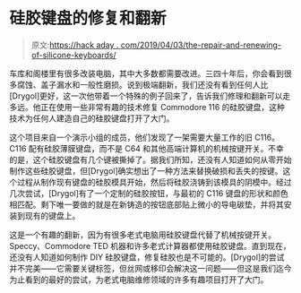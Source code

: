# 硅胶键盘的修复和翻新

> 原文:[https://hack aday . com/2019/04/03/the-repair-and-renewing-of-silicone-keyboards/](https://hackaday.com/2019/04/03/the-repair-and-refurbishment-of-silicone-keyboards/)

车库和阁楼里有很多改装电脑，其中大多数都需要改进。三四十年后，你会看到很多腐蚀、盖子漏水和一般性磨损。说到极端翻新，我们还没有看到任何人比[Drygol]更好，这一次他带着一个特殊的例子回来了，告诉我们修理和翻新可以走多远。他正在使用一些非常有趣的技术修复 Commodore 116 的硅胶键盘，这种技术为任何人建造自己的硅胶键盘打开了大门。

这个项目来自一个演示小组的成员，他们发现了一架需要大量工作的旧 C116。C116 配有硅胶薄膜键盘，而不是 C64 和其他高端计算机的机械按键开关。不幸的是，这个硅胶键盘有几个键被撕掉了。据我们所知，还没有人知道如何从零开始制作这些硅胶键盘，但[Drygol]确实想出了一种方法来替换破损和丢失的按键。这个过程从制作现有键盘的硅胶模具开始，然后将硅胶浇铸到该模具的阴模中。经过几次尝试，[Drygol]有了一个定制的硅胶按钮，与最初的 C116 键盘的形状和颜色相匹配。剩下唯一要做的就是在新铸造的按钮底部贴上微小的导电碳垫，并将其安装到现有的键盘上。

这是一个有趣的翻新，因为有很多老式电脑用硅胶键盘代替了机械按键开关。Speccy、Commodore TED 机器和许多老式计算器都使用硅胶键盘。直到现在，还没有人知道如何制作 DIY 硅胶键盘，修复硅胶也是不可能的。[Drygol]的尝试并不完美——它需要关键标签，但丝网或移印会解决这一问题——但这是我们迄今为止看到的最好的尝试，为老式电脑维修领域的许多有趣项目打开了大门。